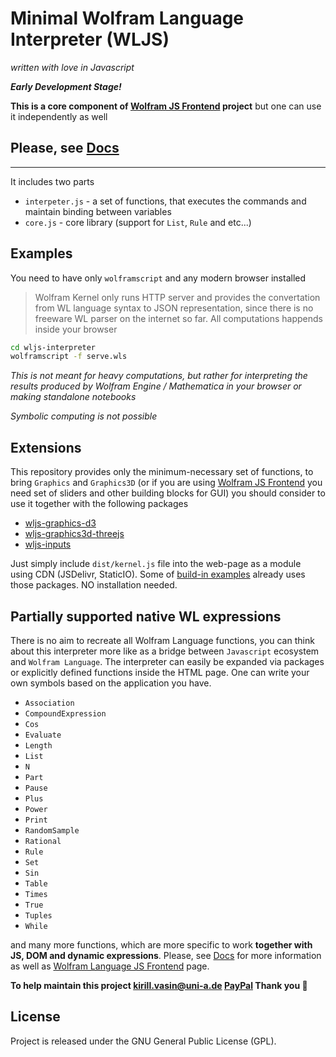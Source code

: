 # Minimal Wolfram Language Interpreter (WLJS) 
*written with love in Javascript*

***Early Development Stage!***

__This is a core component of [Wolfram JS Frontend](https://github.com/JerryI/wolfram-js-frontend) project__
but one can use it independently as well



## Please, see [Docs](docs/Introduction.md)
---

It includes two parts
- `interpeter.js` - a set of functions, that executes the commands and maintain binding between variables
- `core.js` - core library (support for `List`, `Rule` and etc...)

## Examples
You need to have only `wolframscript` and any modern browser installed 
> Wolfram Kernel only runs HTTP server and provides the convertation from WL language syntax to JSON representation, since there is no freeware WL parser on the internet so far. All computations happends inside your browser
```bash
cd wljs-interpreter
wolframscript -f serve.wls
```

*This is not meant for heavy computations, but rather for interpreting the results produced by Wolfram Engine / Mathematica in your browser or making standalone notebooks*

*Symbolic computing is not possible*

## Extensions
This repository provides only the minimum-necessary set of functions, to bring `Graphics` and `Graphics3D` (or if you are using [Wolfram JS Frontend](https://github.com/JerryI/wolfram-js-frontend) you need set of sliders and other building blocks for GUI) you should consider to use it together with the following packages

- [wljs-graphics-d3](https://github.com/JerryI/wljs-graphics-d3)
- [wljs-graphics3d-threejs](https://github.com/JerryI/Mathematica-ThreeJS-graphics-engine)
- [wljs-inputs](https://github.com/JerryI/wljs-inputs)

Just simply include `dist/kernel.js` file into the web-page as a module using CDN (JSDelivr, StaticIO). Some of [build-in examples]((#examples)) already uses those packages. NO installation needed.

## Partially supported native WL expressions
There is no aim to recreate all Wolfram Language functions, you can think about this interpreter more like as a bridge between `Javascript` ecosystem and `Wolfram Language`. The interpreter can easily be expanded via packages or explicitly defined functions inside the HTML page. One can write your own symbols based on the application you have.

- `Association`
- `CompoundExpression`
- `Cos`
- `Evaluate`
- `Length`
- `List`
- `N`
- `Part`
- `Pause`
- `Plus`
- `Power`
- `Print`
- `RandomSample`
- `Rational`
- `Rule`
- `Set`
- `Sin`
- `Table`
- `Times`
- `True`
- `Tuples`
- `While`

and many more functions, which are more specific to work __together with JS, DOM and dynamic expressions__. Please, see [Docs](docs/Introduction.md) for more information as well as [Wolfram Language JS Frontend](https://github.com/JerryI/wolfram-js-frontend) page.

__To help maintain this project [kirill.vasin@uni-a.de](https://www.paypal.com/donate/?hosted_button_id=BN9LWUUUJGW54) [PayPal](https://www.paypal.com/donate/?hosted_button_id=BN9LWUUUJGW54) Thank you 🍺__

## License

Project is released under the GNU General Public License (GPL).